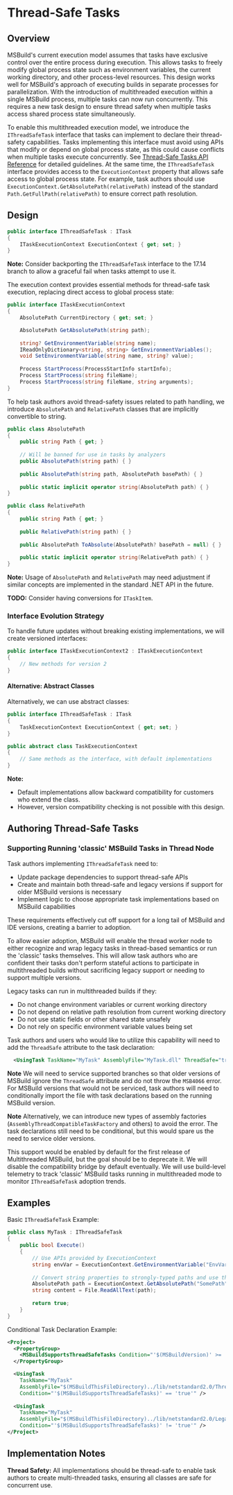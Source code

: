 # Thread-Safe Tasks

## Overview

MSBuild's current execution model assumes that tasks have exclusive control over the entire process during execution. This allows tasks to freely modify global process state such as environment variables, the current working directory, and other process-level resources. This design works well for MSBuild's approach of executing builds in separate processes for parallelization. With the introduction of multithreaded execution within a single MSBuild process, multiple tasks can now run concurrently. This requires a new task design to ensure thread safety when multiple tasks access shared process state simultaneously.

To enable this multithreaded execution model, we introduce the `IThreadSafeTask` interface that tasks can implement to declare their thread-safety capabilities. Tasks implementing this interface must avoid using APIs that modify or depend on global process state, as this could cause conflicts when multiple tasks execute concurrently. See [Thread-Safe Tasks API Reference](thread-safe-tasks-api-reference.md) for detailed guidelines. At the same time, the `IThreadSafeTask` interface provides access to the `ExecutionContext` property that allows safe access to global process state. For example, task authors should use `ExecutionContext.GetAbsolutePath(relativePath)` instead of the standard `Path.GetFullPath(relativePath)` to ensure correct path resolution.

## Design

```csharp
public interface IThreadSafeTask : ITask
{
    ITaskExecutionContext ExecutionContext { get; set; }
}
```

**Note:** Consider backporting the `IThreadSafeTask` interface to the 17.14 branch to allow a graceful fail when tasks attempt to use it.

The execution context provides essential methods for thread-safe task execution, replacing direct access to global process state:

```csharp
public interface ITaskExecutionContext
{
    AbsolutePath CurrentDirectory { get; set; }

    AbsolutePath GetAbsolutePath(string path);
    
    string? GetEnvironmentVariable(string name);
    IReadOnlyDictionary<string, string> GetEnvironmentVariables();
    void SetEnvironmentVariable(string name, string? value);
    
    Process StartProcess(ProcessStartInfo startInfo);
    Process StartProcess(string fileName);
    Process StartProcess(string fileName, string arguments);
}
```

To help task authors avoid thread-safety issues related to path handling, we introduce `AbsolutePath` and `RelativePath` classes that are implicitly convertible to string. 

```csharp
public class AbsolutePath
{
    public string Path { get; }
    
    // Will be banned for use in tasks by analyzers
    public AbsolutePath(string path) { }
    
    public AbsolutePath(string path, AbsolutePath basePath) { }
    
    public static implicit operator string(AbsolutePath path) { }
}

public class RelativePath
{
    public string Path { get; }
    
    public RelativePath(string path) { }
    
    public AbsolutePath ToAbsolute(AbsolutePath? basePath = null) { }
    
    public static implicit operator string(RelativePath path) { }
}
```

**Note:** Usage of `AbsolutePath` and `RelativePath` may need adjustment if similar concepts are implemented in the standard .NET API in the future.

**TODO:** Consider having conversions for `ITaskItem`.

### Interface Evolution Strategy

To handle future updates without breaking existing implementations, we will create versioned interfaces:

```csharp
public interface ITaskExecutionContext2 : ITaskExecutionContext
{
    // New methods for version 2
}
```

#### Alternative: Abstract Classes

Alternatively, we can use abstract classes:

```csharp
public interface IThreadSafeTask : ITask
{
    TaskExecutionContext ExecutionContext { get; set; }
}

public abstract class TaskExecutionContext
{ 
    // Same methods as the interface, with default implementations
}
```

**Note:** 
- Default implementations allow backward compatibility for customers who extend the class.
- However, version compatibility checking is not possible with this design.

## Authoring Thread-Safe Tasks

### Supporting Running 'classic' MSBuild Tasks in Thread Node

Task authors implementing `IThreadSafeTask` need to:

- Update package dependencies to support thread-safe APIs
- Create and maintain both thread-safe and legacy versions if support for older MSBuild versions is necessary
- Implement logic to choose appropriate task implementations based on MSBuild capabilities

These requirements effectively cut off support for a long tail of MSBuild and IDE versions, creating a barrier to adoption.

To allow easier adoption, MSBuild will enable the thread worker node to either recognize and wrap legacy tasks in thread-based semantics or run the 'classic' tasks themselves. This will allow task authors who are confident their tasks don't perform stateful actions to participate in multithreaded builds without sacrificing legacy support or needing to support multiple versions.

Legacy tasks can run in multithreaded builds if they:
- Do not change environment variables or current working directory
- Do not depend on relative path resolution from current working directory
- Do not use static fields or other shared state unsafely
- Do not rely on specific environment variable values being set

Task authors and users who would like to utilize this capability will need to add the `ThreadSafe` attribute to the task declaration:
```xml
  <UsingTask TaskName="MyTask" AssemblyFile="MyTask.dll" ThreadSafe="true" Condition="'$(MSBuildSupportsThreadSafeTasks)' != 'true'" />
```

**Note** We will need to service supported branches so that older versions of MSBuild ignore the `ThreadSafe` attribute and do not throw the `MSB4066` error. For MSBuild versions that would not be serviced, task authors will need to conditionally import the file with task declarations based on the running MSBuild version.

**Note** Alternatively, we can introduce new types of assembly factories (`AssemblyThreadCompatibleTaskFactory` and others) to avoid the error. The task declarations still need to be conditional, but this would spare us the need to service older versions. 

This support would be enabled by default for the first release of Multithreaded MSBuild, but the goal should be to deprecate it. We will disable the compatibility bridge by default eventually. We will use build-level telemetry to track 'classic' MSBuild tasks running in multithreaded mode to monitor `IThreadSafeTask` adoption trends.

## Examples
Basic `IThreadSafeTask` Example:
```csharp
public class MyTask : IThreadSafeTask
{
    public bool Execute()
    {
        // Use APIs provided by ExecutionContext
        string envVar = ExecutionContext.GetEnvironmentVariable("EnvVar");
       
        // Convert string properties to strongly-typed paths and use them in standard File/Directory APIs
        AbsolutePath path = ExecutionContext.GetAbsolutePath("SomePath");
        string content = File.ReadAllText(path);
        
        return true;
    }
}
```

Conditional Task Declaration Example:
```xml
<Project>
  <PropertyGroup>
    <MSBuildSupportsThreadSafeTasks Condition="'$(MSBuildVersion)' >= '17.15'">true</MSBuildSupportsThreadSafeTasks>
  </PropertyGroup>

  <UsingTask 
    TaskName="MyTask" 
    AssemblyFile="$(MSBuildThisFileDirectory)../lib/netstandard2.0/ThreadSafe/MyTask.dll" 
    Condition="'$(MSBuildSupportsThreadSafeTasks)' == 'true'" />
    
  <UsingTask 
    TaskName="MyTask" 
    AssemblyFile="$(MSBuildThisFileDirectory)../lib/netstandard2.0/Legacy/MyTask.dll" 
    Condition="'$(MSBuildSupportsThreadSafeTasks)' != 'true'" />
</Project>
```

## Implementation Notes

**Thread Safety:** All implementations should be thread-safe to enable task authors to create multi-threaded tasks, ensuring all classes are safe for concurrent use.
